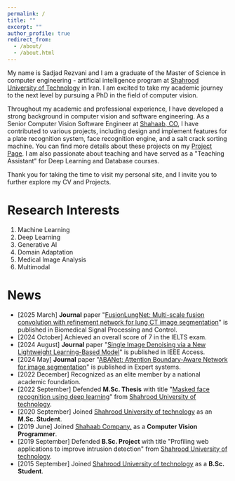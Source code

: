 ```yaml
---
permalink: /
title: ""
excerpt: ""
author_profile: true
redirect_from: 
  - /about/
  - /about.html
---  
```

My name is Sadjad Rezvani and I am a graduate of the Master of Science in computer engineering - artificial intelligence program at [Shahrood University of Technology](https://shahroodut.ac.ir/en/) in Iran. I am excited to take my academic journey to the next level by pursuing a PhD in the field of computer vision.

Throughout my academic and professional experience, I have developed a strong background in computer vision and software engineering. As a Senior Computer Vision Software Engineer at [Shahaab, CO](https://shahaab-co.com/en/), I have contributed to various projects, including design and implement features for a plate recognition system, face recognition engine, and  a salt crack sorting machine. You can find more details about these projects on my [Project Page](https://sadjadrz.github.io/projects/). I am also passionate about teaching and have served as a "Teaching Assistant" for Deep Learning and Database courses. 

Thank you for taking the time to visit my personal site, and I invite you to further explore my CV and Projects.



Research Interests
======
1. Machine Learning
2. Deep Learning
3. Generative AI
4. Domain Adaptation
5. Medical Image Analysis
6. Multimodal

News
======
* [2025 March] **Journal** paper "[FusionLungNet: Multi-scale fusion convolution with refinement network for lung CT image segmentation](https://www.sciencedirect.com/science/article/abs/pii/S1746809425003696)" is published in Biomedical Signal Processing and Control.
* [2024 October] Achieved an overall score of 7 in the IELTS exam.
* [2024 August] **Journal** paper "[Single Image Denoising via a New Lightweight Learning-Based Model](https://ieeexplore.ieee.org/document/10654252)" is published in IEEE Access.
* [2024 May] **Journal** paper "[ABANet: Attention Boundary-Aware Network for image segmentation](https://onlinelibrary.wiley.com/doi/10.1111/exsy.13625)" is published in Expert systems.
* [2022 December] Recognized as an elite member by a national academic foundation.
* [2022 September] Defended **M.Sc. Thesis** with title "[Masked face recognition using deep learning](ThesisV3_msc.pdf)" from [Shahrood University of technology](https://shahroodut.ac.ir/en).
* [2020 September] Joined [Shahrood University of technology](https://shahroodut.ac.ir/en) as an **M.Sc. Student**.
* [2019 June] Joined [Shahaab Company.](https://www.shahaab-co.com/en) as a **Computer Vision Programmer**.
* [2019 September] Defended **B.Sc. Project** with title "Profiling web applications to improve intrusion detection" from [Shahrood University of technology](https://shahroodut.ac.ir/en).
* [2015 September] Joined [Shahrood University of technology](https://shahroodut.ac.ir/en) as a **B.Sc. Student**.
